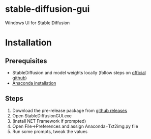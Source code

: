 # stable-diffusion-gui
Windows UI for Stable Diffusion

# Installation

## Prerequisites
- StableDiffusion and model weights locally (follow steps on [official github](https://github.com/CompVis/stable-diffusion))
- [Anaconda installation](https://www.anaconda.com/)

## Steps
1. Download the pre-release package from [github releases](https://github.com/razzorblade/stable-diffusion-gui/releases/tag/alpha-release)
2. Open StableDiffusionGUI.exe
3. (install NET Framework if prompted)
4. Open File->Preferences and assign Anaconda+Txt2img.py file
5. Run some prompts, tweak the values

